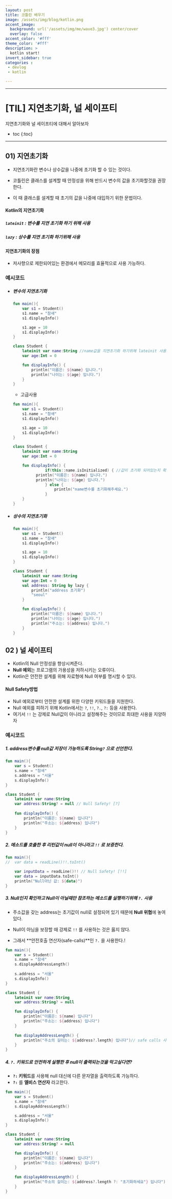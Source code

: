 ```yaml
---
layout: post
title: 코틀린 배우기
image: /assets/img/blog/kotlin.png
accent_image: 
  background: url('/assets/img/me/wave3.jpg') center/cover
  overlay: false
accent_color: '#fff'
theme_color: '#fff'
description: >
  kotlin start!
invert_sidebar: true
categories :
 - devlog	
 - kotlin

---
```



---

# [TIL] 지연초기화, 널 세이프티

지연초기화와 널 세이프티에 대해서 알아보자

* toc
{:toc}
---





## 01) 지연초기화

- 지연초기화란 변수나 상수값을 나중에 초기화 할 수 있는 것이다.

- 코틀린은 클래스를 설계할 때 안정성을 위해 반드시 변수의 값을 초기화할것을 권장한다.
- 이 때 클래스를 설계할 때 초기의 값을 나중에 대입하기 위한 문법이다.



#### Kotlin의 지연초기화 

##### 	`lateinit` : 변수를 지연 초기화 하기 위해 사용

##### 	`lazy` : 상수를 지연 초기화 하기위해 사용

#### 지연초기화의 장점

- 저사향으로 제한되어있는 환경에서 메모리를 효율적으로 사용 가능하다.



### 예시코드

- ##### 변수의 지연초기화

  ```kotlin
  fun main(){
      var s1 = Student()
      s1.name = "참새"
      s1.displayInfo()
  
      s1.age = 10
      s1.displayInfo()
  }
  
  class Student {
      lateinit var name:String //name값을 지연초기화 하기위해 lateinit 사용
      var age:Int = 0
  
      fun displayInfo() {
          println("이름은: ${name} 입니다.")
          println("나이는: ${age} 입니다.")
      }
  }
  ```

  * 고급사용

  ```kotlin
  fun main(){
      var s1 = Student()
      s1.name = "참새"
      s1.displayInfo()
  
      s1.age = 10
      s1.displayInfo()
  }
  
  class Student {
      lateinit var name:String
      var age:Int = 0
  
      fun displayInfo() {
  				if(this::name.isInitialized) { //값이 초기화 되어있는지 확인
  	        println("이름은: ${name} 입니다.")
  	        println("나이는: ${age} 입니다.")
  				} else {
  					println("name변수를 초기화해주세요.")
  				}
      }
  }
  ```

- ##### 상수의 지연초기화

  ```kotlin
  fun main(){
      var s1 = Student()
      s1.name = "참새"
      s1.displayInfo()
  
      s1.age = 10
      s1.displayInfo()
  }
  
  class Student {
      lateinit var name:String
      var age:Int = 0
      val address: String by lazy {
          println("address 초기화")
          "seoul"
      }
  
      fun displayInfo() {
          println("이름은: ${name} 입니다.")
          println("나이는: ${age} 입니다.")
          println("주소는: ${address} 입니다.")
      }
  }
  ```



## 02 ) 널 세이프티 

- Kotlin의 Null 안정성을 향상시켜준다.
- **Null 예외**는 프로그램의 가용성을 저하시키는 오류이다.
- Kotlin은 안전한 설계를 위해 자료형에 Null 여부를 명시할 수 있다.

#### Null Safety방법

- Null 예외로부터 안전한 설계를 위한 다양한 키워드들을 지원한다.
- Null 예외를 피하기 위해 Kotlin에서는 `?`, `!!`, `?.`, `?:` 등을 사용한다.
- 여기서 `!!` 는 강제로 Null값이 아니라고 설정해주는 것이므로 최대한 사용을 지양하자

### 예시코드 

##### 1. address변수를 null값 저장이 가능하도록 String`?` 으로 선언한다.

```kotlin
fun main(){
    var s = Student()
    s.name = "참새"
    s.address = "서울"
    s.displayInfo()
}

class Student {
    lateinit var name:String
    var address:String? = null // Null Safety! [?]
    
    fun displayInfo() {
        println("이름은: ${name} 입니다")
        println("주소는: ${address} 입니다")
    }
}
```



##### 2. 메소드를 호출한 후 리턴값이 null이 아니라고 `!!` 로 보증한다.

```kotlin
fun main(){
//  var data = readLine()!!.toInt()

    var inputData = readLine()!! // Null Safety! [!!]
    var data = inputData.toInt()
    println("Null아닌 값: ${data}")
}
```



##### 3. Null인지 확인하고 Null이 아닐때만 참조하는 메소드를 실행하기위해 `?.` 사용 

- 주소값을 갖는 address는 초기값이 null로 설정되어 있기 때문에 **Null 위협**에 놓여있다.

- Null이 아님을 보장할 때 강제로 `!!` 를 사용하는 것은 옳지 않다.
- 그래서 **안전호출 연산자(safe-calls)**인 `?.` 을 사용한다.! 

```kotlin
fun main(){
    var s = Student()
    s.name = "참새"
    s.displayAddressLength()
    
    s.address = "서울"
    s.displayInfo()
}

class Student {
    lateinit var name:String
    var address:String? = null

    fun displayInfo() {
        println("이름은: ${name} 입니다")
        println("주소는: ${address} 입니다")
    }
    
    fun displayAddressLength() {
        println("주소의 길이는: ${address?.length} 입니다")// safe calls 사용! [?.]
    }
}
```



##### 4. `?.` 키워드로 안전하게 실행한 후 null이 출력되는것을 막고싶다면?

-  **`?:` 키워드**를 사용해 null 대신에 다른 문자열을 출력하도록 가능하다.
-  **`?:`** 를 **엘비스 연산자** 라고한다.

```kotlin
fun main(){
    var s = Student()
    s.name = "참새"
    s.displayAddressLength()

    s.address = "서울"
    s.displayInfo()
}

class Student {
    lateinit var name:String
    var address:String? = null

    fun displayInfo() {
        println("이름은: ${name} 입니다")
        println("주소는: ${address} 입니다")
    }
    
    fun displayAddressLength() {
        println("주소의 길이는: ${address?.length ?: "초기화하세요"} 입니다") //엘비스 연산자 함께 사용! [?:]
    }
}
```